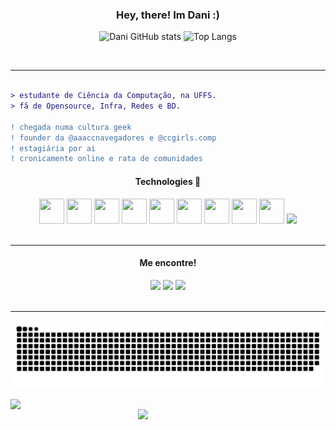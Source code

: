 <h3 align="center">Hey, there! Im Dani :)</h3>

<center>

![Dani GitHub stats](https://github-readme-stats.vercel.app/api?username=DanieleKaroline&show_icons=true&theme=radical&count_private=true)
![Top Langs](https://github-readme-stats.vercel.app/api/top-langs/?username=DanieleKaroline&hide_progress=true&theme=radical)
          
</center>



<br>
<hr>


```diff

> estudante de Ciência da Computação, na UFFS.
> fã de Opensource, Infra, Redes e BD.

! chegada numa cultura geek
! founder da @aaaccnavegadores e @ccgirls.comp
! estagiária por ai
! cronicamente online e rata de comunidades

```

<h4 align="center"> Technologies 👾</h4>
<div align="center">
<img src="https://cdn.jsdelivr.net/gh/devicons/devicon/icons/devicon/devicon-original.svg" width="40" height="40"/> <img src="https://cdn.jsdelivr.net/gh/devicons/devicon/icons/c/c-original.svg" width="40" height="40"/> <img src="https://cdn.jsdelivr.net/gh/devicons/devicon/icons/github/github-original.svg" width="40" height="40"/> <img src="https://cdn.jsdelivr.net/gh/devicons/devicon/icons/git/git-original.svg"  width="40" height="40"/> <img src="https://cdn.jsdelivr.net/gh/devicons/devicon/icons/java/java-original.svg" width="40" height="40"/> <img src="https://cdn.jsdelivr.net/gh/devicons/devicon/icons/mysql/mysql-original.svg" width="40" height="40"/> <img src="https://cdn.jsdelivr.net/gh/devicons/devicon/icons/php/php-original.svg"  width="40" height="40"/> <img src="https://cdn.jsdelivr.net/gh/devicons/devicon/icons/css3/css3-original.svg" width="40" height="40"/> <img src="https://cdn.jsdelivr.net/gh/devicons/devicon/icons/html5/html5-original.svg" width="40" height="40"/> <img src="https://cdn.jsdelivr.net/gh/devicons/devicon/icons/postgresql/postgresql-original.svg" width="40"/>
          
  
</div><br><hr>

<h4 align="center"> Me encontre!</h4>
<div align="center">
<a href="https://instagram.com/dankac_" target="_blank"><img src="https://img.shields.io/badge/-Instagram-%23E4405F?style=for-the-badge&logo=instagram&logoColor=white" target="_blank"></a>
<a href = "mailto:carvalho.danielekr@gmail.com"><img src="https://img.shields.io/badge/Gmail-D14836?style=for-the-badge&logo=gmail&logoColor=white" target="_blank"></a>
<a href="[https://www.linkedin.com/in/seu-usuário-linkedln-aqui](https://www.linkedin.com/in/danielekarolinec/)" target="_blank"><img src="https://img.shields.io/badge/-LinkedIn-%230077B5?style=for-the-badge&logo=linkedin&logoColor=white" target="_blank"></a>   
</div><br><hr>



![](https://github.com/Platane/snk/raw/output/github-contribution-grid-snake.svg)

<img align="left" src="https://media.giphy.com/media/CTX0ivSQbI78A/giphy.gif" width="300px" heigth="225px"/>
<img align="right" src="https://media.giphy.com/media/xT5LMXA2FClO5yvy80/giphy.gif" width="300px" heigth="225px"/>
<br><br>

